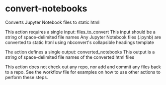 # convert-notebooks
Converts Jupyter Notebook files to static html

This action requires a single input: files_to_convert
This input should be a string of space-delimited file names
Any Jupyter Notebook files (.ipynb) are converted to static html using nbconvert's collapsible headings template

The action defines a single output: converted_notebooks
This output is a string of space-delimited file names of the converted html files

This action does not check out any repo, nor add and commit any files back to a repo. See the workflow file for examples on how to use other actions to perform these steps.
